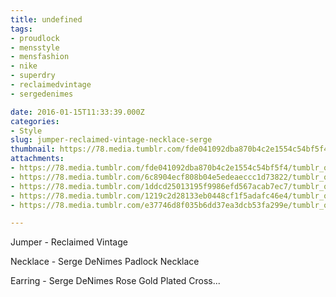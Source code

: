 ```yaml
---
title: undefined
tags:
- proudlock
- mensstyle
- mensfashion
- nike
- superdry
- reclaimedvintage
- sergedenimes

date: 2016-01-15T11:33:39.000Z
categories:
- Style
slug: jumper-reclaimed-vintage-necklace-serge
thumbnail: https://78.media.tumblr.com/fde041092dba870b4c2e1554c54bf5f4/tumblr_o0zk8mX7X41rhrm24o1_540.jpg
attachments:
- https://78.media.tumblr.com/fde041092dba870b4c2e1554c54bf5f4/tumblr_o0zk8mX7X41rhrm24o1_1280.jpg
- https://78.media.tumblr.com/6c8904ecf808b04e5edeaeccc1d73822/tumblr_o0zk8mX7X41rhrm24o2_1280.jpg
- https://78.media.tumblr.com/1ddcd25013195f9986efd567acab7ec7/tumblr_o0zk8mX7X41rhrm24o3_1280.jpg
- https://78.media.tumblr.com/1219c2d28133eb0448cf1f5adafc46e4/tumblr_o0zk8mX7X41rhrm24o4_1280.jpg
- https://78.media.tumblr.com/e37746d8f035b6dd37ea3dcb53fa299e/tumblr_o0zk8mX7X41rhrm24o5_1280.jpg

---
```


Jumper - Reclaimed Vintage 

  Necklace -  Serge DeNimes Padlock Necklace 

  Earring -  Serge DeNimes Rose Gold Plated Cross...
